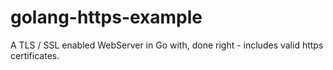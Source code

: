 # golang-https-example
A TLS /  SSL enabled WebServer in Go with, done right - includes valid https certificates.
